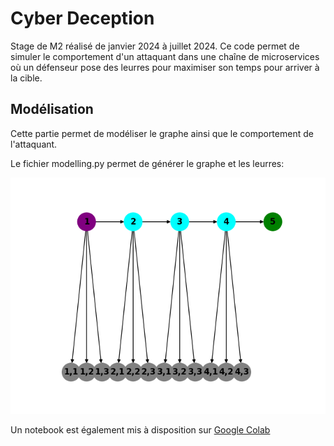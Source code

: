 # Cyber Deception

Stage de M2 réalisé de janvier 2024 à juillet 2024. Ce code permet de simuler le comportement d'un attaquant dans une chaîne de microservices où un défenseur pose des leurres pour maximiser son temps pour arriver à la cible. 

## Modélisation

Cette partie permet de modéliser le graphe ainsi que le comportement de l'attaquant. 

Le fichier modelling.py permet de générer le graphe et les leurres:

![uniform defense](images\plot_M5_K12.png)

Un notebook est également mis à disposition sur [Google Colab](https://colab.research.google.com/drive/1-yEJ9yJk8F60MYMPic5rrAisjuEh0sWT?usp=sharing)